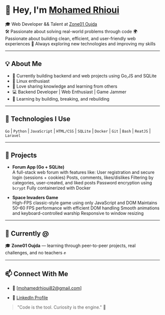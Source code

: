# 👋 Hey, I'm [Mohamed Rhioui](https://www.linkedin.com/in/mohamed-rhioui-831984218/)

🎓 Web Developer && Talent at [Zone01 Oujda](https://zone01oujda.ma)  
🛠️ Passionate about solving real-world problems through code 
🌍 Passionate about building clean, efficient, and user-friendly web experiences
🚀 Always exploring new technologies and improving my skills

---

## 💡 About Me

- 🧩 Currently building backend and web projects using Go,JS and SQLite
- 🐧 Linux enthusiast
- 💬 Love sharing knowledge and learning from others
- 💻 Backend Developer | Web Enthusiast | Game Jammer
- 🚀 Learning by building, breaking, and rebuilding

---

## 🔧 Technologies I Use

`Go` | `Python` | `JavaScript` | `HTML/CSS` | `SQLite` | `Docker` | `Git` | `Bash` | `ReatJS` | `Laravel`

---

## 🧪 Projects

- **Forum App (Go + SQLite)**  
   A full-stack web forum with features like:
   User registration and secure login (sessions + cookies)
   Posts, comments, likes/dislikes
   Filtering by categories, user-created, and liked posts
   Password encryption using `bcrypt`
   Fully containerized with Docker

- **Space Invaders Game**  
  High-FPS classic-style game using only JavaScript and DOM
  Maintains 50–60 FPS performance with efficient DOM handling
  Smooth animations and keyboard-controlled warship
  Responsive to window resizing
  
---

## 📍 Currently @

🎓 **Zone01 Oujda** — learning through peer-to-peer projects, real challenges, and no teachers ✊

---

## 📫 Connect With Me

- 📧 [mohamedrhioui82@gmail.com]  
<!--- 🌐 [your-portfolio.com] -->
- 💼 [LinkedIn Profile](https://www.linkedin.com/in/mohamed-rhioui-831984218/)

> "Code is the tool. Curiosity is the engine." 🚀

<!--
**mrhioui/mrhioui** is a ✨ _special_ ✨ repository because its `README.md` (this file) appears on your GitHub profile.

Here are some ideas to get you started:

- 🔭 I’m currently working on ...
- 🌱 I’m currently learning ...
- 👯 I’m looking to collaborate on ...
- 🤔 I’m looking for help with ...
- 💬 Ask me about ...
- 📫 How to reach me: ...
- 😄 Pronouns: ...
- ⚡ Fun fact: ...
-->
